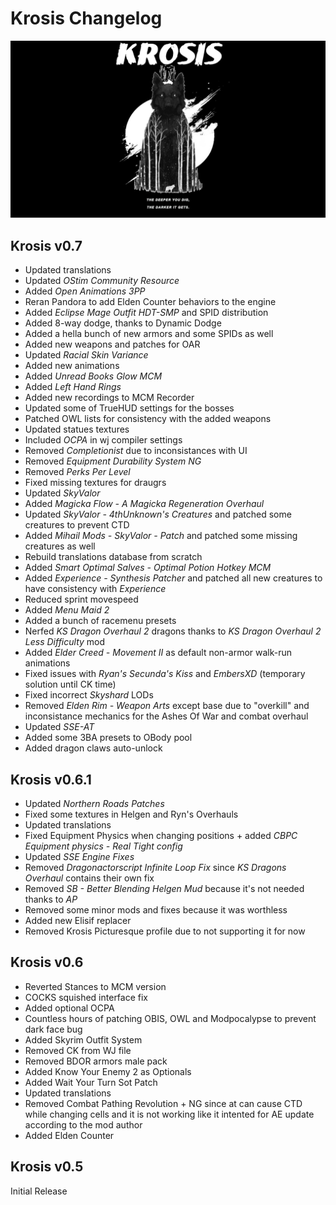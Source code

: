 # Krosis Changelog

![logo](./src/logo.png "Logo")

## Krosis v0.7

- Updated translations
- Updated _OStim Community Resource_
- Added _Open Animations 3PP_
- Reran Pandora to add Elden Counter behaviors to the engine
- Added _Eclipse Mage Outfit HDT-SMP_ and SPID distribution
- Added 8-way dodge, thanks to Dynamic Dodge
- Added a hella bunch of new armors and some SPIDs as well
- Added new weapons and patches for OAR
- Updated _Racial Skin Variance_
- Added new animations
- Added _Unread Books Glow MCM_
- Added _Left Hand Rings_
- Added new recordings to MCM Recorder
- Updated some of TrueHUD settings for the bosses
- Patched OWL lists for consistency with the added weapons
- Updated statues textures
- Included _OCPA_ in wj compiler settings
- Removed _Completionist_ due to inconsistances with UI
- Removed _Equipment Durability System NG_
- Removed _Perks Per Level_
- Fixed missing textures for draugrs
- Updated _SkyValor_
- Added _Magicka Flow - A Magicka Regeneration Overhaul_
- Updated _SkyValor - 4thUnknown's Creatures_ and patched some creatures to prevent CTD
- Added _Mihail Mods - SkyValor - Patch_ and patched some missing creatures as well
- Rebuild translations database from scratch
- Added _Smart Optimal Salves - Optimal Potion Hotkey MCM_
- Added _Experience - Synthesis Patcher_ and patched all new creatures to have consistency with _Experience_
- Reduced sprint movespeed
- Added _Menu Maid 2_
- Added a bunch of racemenu presets
- Nerfed _KS Dragon Overhaul 2_ dragons thanks to _KS Dragon Overhaul 2 Less Difficulty_ mod
- Added _Elder Creed - Movement II_ as default non-armor walk-run animations
- Fixed issues with _Ryan's Secunda's Kiss_ and _EmbersXD_ (temporary solution until CK time)
- Fixed incorrect _Skyshard_ LODs
- Removed _Elden Rim - Weapon Arts_ except base due to "overkill" and inconsistance mechanics for the Ashes Of War and combat overhaul
- Updated _SSE-AT_
- Added some 3BA presets to OBody pool
- Added dragon claws auto-unlock

## Krosis v0.6.1

- Updated _Northern Roads Patches_
- Fixed some textures in Helgen and Ryn's Overhauls
- Updated translations
- Fixed Equipment Physics when changing positions + added _CBPC Equipment physics - Real Tight config_
- Updated _SSE Engine Fixes_
- Removed _Dragonactorscript Infinite Loop Fix_ since _KS Dragons Overhaul_ contains their own fix
- Removed _SB - Better Blending Helgen Mud_ because it's not needed thanks to _AP_
- Removed some minor mods and fixes because it was worthless
- Added new Elisif replacer
- Removed Krosis Picturesque profile due to not supporting it for now

## Krosis v0.6

- Reverted Stances to MCM version
- COCKS squished interface fix
- Added optional OCPA
- Countless hours of patching OBIS, OWL and Modpocalypse to prevent dark face bug
- Added Skyrim Outfit System
- Removed CK from WJ file
- Removed BDOR armors male pack
- Added Know Your Enemy 2  as Optionals
- Added Wait Your Turn Sot Patch
- Updated translations
- Removed Combat Pathing Revolution + NG since at can cause CTD while changing cells and it is not working like it intented for AE update according to the mod author
- Added Elden Counter

## Krosis v0.5

Initial Release
